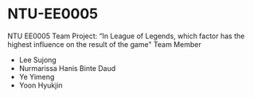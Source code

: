 # NTU-EE0005
NTU EE0005 Team Project: “In League of Legends, which factor has the highest influence on the result of the game"
Team Member
- Lee Sujong
- Nurmarissa Hanis Binte Daud
- Ye Yimeng
- Yoon Hyukjin
